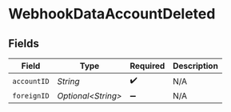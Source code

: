 # WebhookDataAccountDeleted


## Fields

| Field               | Type                | Required            | Description         |
| ------------------- | ------------------- | ------------------- | ------------------- |
| `accountID`         | *String*            | :heavy_check_mark:  | N/A                 |
| `foreignID`         | *Optional\<String>* | :heavy_minus_sign:  | N/A                 |